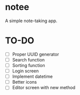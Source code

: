 # notee
A simple note-taking app.


# TO-DO
 - [ ] Proper UUID generator
 - [ ] Search function
 - [ ] Sorting function
 - [ ] Login screen
 - [ ] Implement datetime
 - [ ] Better icons
 - [ ] Editor screen with new method
